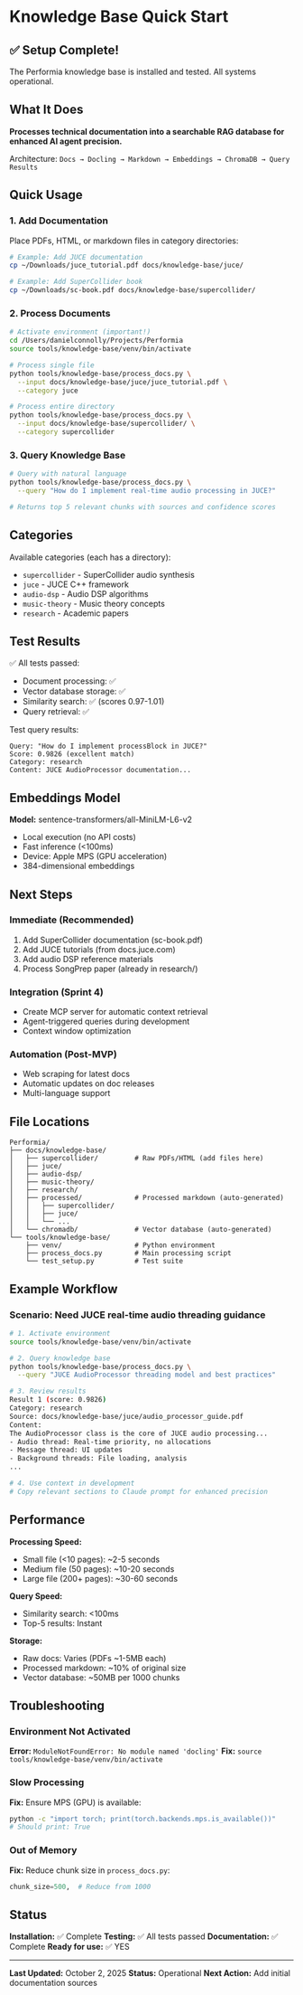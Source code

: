 # Knowledge Base Quick Start

## ✅ Setup Complete!

The Performia knowledge base is installed and tested. All systems operational.

## What It Does

**Processes technical documentation into a searchable RAG database for enhanced AI agent precision.**

Architecture: `Docs → Docling → Markdown → Embeddings → ChromaDB → Query Results`

## Quick Usage

### 1. Add Documentation

Place PDFs, HTML, or markdown files in category directories:

```bash
# Example: Add JUCE documentation
cp ~/Downloads/juce_tutorial.pdf docs/knowledge-base/juce/

# Example: Add SuperCollider book
cp ~/Downloads/sc-book.pdf docs/knowledge-base/supercollider/
```

### 2. Process Documents

```bash
# Activate environment (important!)
cd /Users/danielconnolly/Projects/Performia
source tools/knowledge-base/venv/bin/activate

# Process single file
python tools/knowledge-base/process_docs.py \
  --input docs/knowledge-base/juce/juce_tutorial.pdf \
  --category juce

# Process entire directory
python tools/knowledge-base/process_docs.py \
  --input docs/knowledge-base/supercollider/ \
  --category supercollider
```

### 3. Query Knowledge Base

```bash
# Query with natural language
python tools/knowledge-base/process_docs.py \
  --query "How do I implement real-time audio processing in JUCE?"

# Returns top 5 relevant chunks with sources and confidence scores
```

## Categories

Available categories (each has a directory):
- `supercollider` - SuperCollider audio synthesis
- `juce` - JUCE C++ framework
- `audio-dsp` - Audio DSP algorithms
- `music-theory` - Music theory concepts
- `research` - Academic papers

## Test Results

✅ All tests passed:
- Document processing: ✅
- Vector database storage: ✅
- Similarity search: ✅ (scores 0.97-1.01)
- Query retrieval: ✅

Test query results:
```
Query: "How do I implement processBlock in JUCE?"
Score: 0.9826 (excellent match)
Category: research
Content: JUCE AudioProcessor documentation...
```

## Embeddings Model

**Model:** sentence-transformers/all-MiniLM-L6-v2
- Local execution (no API costs)
- Fast inference (<100ms)
- Device: Apple MPS (GPU acceleration)
- 384-dimensional embeddings

## Next Steps

### Immediate (Recommended)
1. Add SuperCollider documentation (sc-book.pdf)
2. Add JUCE tutorials (from docs.juce.com)
3. Add audio DSP reference materials
4. Process SongPrep paper (already in research/)

### Integration (Sprint 4)
- Create MCP server for automatic context retrieval
- Agent-triggered queries during development
- Context window optimization

### Automation (Post-MVP)
- Web scraping for latest docs
- Automatic updates on doc releases
- Multi-language support

## File Locations

```
Performia/
├── docs/knowledge-base/
│   ├── supercollider/         # Raw PDFs/HTML (add files here)
│   ├── juce/
│   ├── audio-dsp/
│   ├── music-theory/
│   ├── research/
│   ├── processed/             # Processed markdown (auto-generated)
│   │   ├── supercollider/
│   │   ├── juce/
│   │   └── ...
│   └── chromadb/              # Vector database (auto-generated)
└── tools/knowledge-base/
    ├── venv/                  # Python environment
    ├── process_docs.py        # Main processing script
    └── test_setup.py          # Test suite
```

## Example Workflow

### Scenario: Need JUCE real-time audio threading guidance

```bash
# 1. Activate environment
source tools/knowledge-base/venv/bin/activate

# 2. Query knowledge base
python tools/knowledge-base/process_docs.py \
  --query "JUCE AudioProcessor threading model and best practices"

# 3. Review results
Result 1 (score: 0.9826)
Category: research
Source: docs/knowledge-base/juce/audio_processor_guide.pdf
Content:
The AudioProcessor class is the core of JUCE audio processing...
- Audio thread: Real-time priority, no allocations
- Message thread: UI updates
- Background threads: File loading, analysis
...

# 4. Use context in development
# Copy relevant sections to Claude prompt for enhanced precision
```

## Performance

**Processing Speed:**
- Small file (<10 pages): ~2-5 seconds
- Medium file (50 pages): ~10-20 seconds
- Large file (200+ pages): ~30-60 seconds

**Query Speed:**
- Similarity search: <100ms
- Top-5 results: Instant

**Storage:**
- Raw docs: Varies (PDFs ~1-5MB each)
- Processed markdown: ~10% of original size
- Vector database: ~50MB per 1000 chunks

## Troubleshooting

### Environment Not Activated
**Error:** `ModuleNotFoundError: No module named 'docling'`
**Fix:** `source tools/knowledge-base/venv/bin/activate`

### Slow Processing
**Fix:** Ensure MPS (GPU) is available:
```bash
python -c "import torch; print(torch.backends.mps.is_available())"
# Should print: True
```

### Out of Memory
**Fix:** Reduce chunk size in `process_docs.py`:
```python
chunk_size=500,  # Reduce from 1000
```

## Status

**Installation:** ✅ Complete
**Testing:** ✅ All tests passed
**Documentation:** ✅ Complete
**Ready for use:** ✅ YES

---

**Last Updated:** October 2, 2025
**Status:** Operational
**Next Action:** Add initial documentation sources
